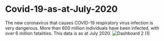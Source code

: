 # Covid-19-as-at-July-2020
The new coronavirus that causes COVID-19 respiratory virus infection is very dangerous. More than 600 million individuals have been infected, with over 6 million fatalities. This data is as at July 2020. 
![Dashboard 2 (1)](https://user-images.githubusercontent.com/113790166/197864458-2ea1c999-0bd2-460e-9058-2570c2a5c315.png)
